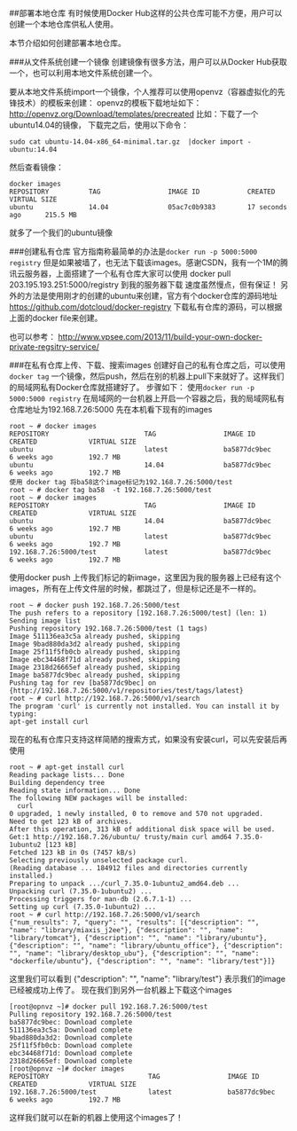 ##部署本地仓库
有时候使用Docker Hub这样的公共仓库可能不方便，用户可以创建一个本地仓库供私人使用。

本节介绍如何创建部署本地仓库。

###从文件系统创建一个镜像
创建镜像有很多方法，用户可以从Docker Hub获取一个，也可以利用本地文件系统创建一个。

要从本地文件系统import一个镜像，个人推荐可以使用openvz（容器虚拟化的先锋技术）的模板来创建：
openvz的模板下载地址如下：
http://openvz.org/Download/templates/precreated
比如：下载了一个ubuntu14.04的镜像，
下载完之后，使用以下命令：
```
sudo cat ubuntu-14.04-x86_64-minimal.tar.gz  |docker import - ubuntu:14.04
```
然后查看镜像：
```
docker images
REPOSITORY          TAG                 IMAGE ID            CREATED             VIRTUAL SIZE
ubuntu              14.04               05ac7c0b9383        17 seconds ago      215.5 MB
```
就多了一个我们的ubuntu镜像

###创建私有仓库
官方指南称最简单的办法是`docker run -p 5000:5000 registry` 但是如果被墙了，也无法下载该images。感谢CSDN，我有一个1M的腾讯云服务器，上面搭建了一个私有仓库大家可以使用
docker pull 203.195.193.251:5000/registry
到我的服务器下载 速度虽然慢点，但有保证！
另外的方法是使用刚才的创建的ubuntu来创建，官方有个docker仓库的源码地址  https://github.com/dotcloud/docker-registry 下载私有仓库的源码，可以根据上面的docker file来创建。

也可以参考：
http://www.vpsee.com/2013/11/build-your-own-docker-private-regsitry-service/

###在私有仓库上传、下载、搜索images
创建好自己的私有仓库之后，可以使用`docker tag` 一个镜像，然后push，然后在别的机器上pull下来就好了。这样我们的局域网私有Docker仓库就搭建好了。
步骤如下：
使用`docker run -p 5000:5000 registry` 在局域网的一台机器上开启一个容器之后，我的局域网私有仓库地址为192.168.7.26:5000
先在本机看下现有的images
```
root ~ # docker images
REPOSITORY                        TAG                 IMAGE ID            CREATED             VIRTUAL SIZE
ubuntu                            latest              ba5877dc9bec        6 weeks ago         192.7 MB
ubuntu                            14.04               ba5877dc9bec        6 weeks ago         192.7 MB
使用 docker tag 将ba58这个image标记为192.168.7.26:5000/test
root ~ # docker tag ba58  -t 192.168.7.26:5000/test
root ~ # docker images
REPOSITORY                        TAG                 IMAGE ID            CREATED             VIRTUAL SIZE
ubuntu                            14.04               ba5877dc9bec        6 weeks ago         192.7 MB
ubuntu                            latest              ba5877dc9bec        6 weeks ago         192.7 MB
192.168.7.26:5000/test            latest              ba5877dc9bec        6 weeks ago         192.7 MB
```
使用docker push 上传我们标记的新image，这里因为我的服务器上已经有这个images，所有在上传文件层的时候，都跳过了，但是标记还是不一样的。
```
root ~ # docker push 192.168.7.26:5000/test
The push refers to a repository [192.168.7.26:5000/test] (len: 1)
Sending image list
Pushing repository 192.168.7.26:5000/test (1 tags)
Image 511136ea3c5a already pushed, skipping
Image 9bad880da3d2 already pushed, skipping
Image 25f11f5fb0cb already pushed, skipping
Image ebc34468f71d already pushed, skipping
Image 2318d26665ef already pushed, skipping
Image ba5877dc9bec already pushed, skipping
Pushing tag for rev [ba5877dc9bec] on {http://192.168.7.26:5000/v1/repositories/test/tags/latest}
root ~ # curl http://192.168.7.26:5000/v1/search
The program 'curl' is currently not installed. You can install it by typing:
apt-get install curl
```
现在的私有仓库只支持这样简陋的搜索方式，如果没有安装curl，可以先安装后再使用
```
root ~ # apt-get install curl
Reading package lists... Done
Building dependency tree
Reading state information... Done
The following NEW packages will be installed:
  curl
0 upgraded, 1 newly installed, 0 to remove and 570 not upgraded.
Need to get 123 kB of archives.
After this operation, 313 kB of additional disk space will be used.
Get:1 http://192.168.7.26/ubuntu/ trusty/main curl amd64 7.35.0-1ubuntu2 [123 kB]
Fetched 123 kB in 0s (7457 kB/s)
Selecting previously unselected package curl.
(Reading database ... 184912 files and directories currently installed.)
Preparing to unpack .../curl_7.35.0-1ubuntu2_amd64.deb ...
Unpacking curl (7.35.0-1ubuntu2) ...
Processing triggers for man-db (2.6.7.1-1) ...
Setting up curl (7.35.0-1ubuntu2) ...
root ~ # curl http://192.168.7.26:5000/v1/search
{"num_results": 7, "query": "", "results": [{"description": "", "name": "library/miaxis_j2ee"}, {"description": "", "name": "library/tomcat"}, {"description": "", "name": "library/ubuntu"}, {"description": "", "name": "library/ubuntu_office"}, {"description": "", "name": "library/desktop_ubu"}, {"description": "", "name": "dockerfile/ubuntu"}, {"description": "", "name": "library/test"}]}
```
这里我们可以看到 {"description": "", "name": "library/test"} 表示我们的image已经被成功上传了。
现在我们到另外一台机器上下载这个images
```
[root@opnvz ~]# docker pull 192.168.7.26:5000/test
Pulling repository 192.168.7.26:5000/test
ba5877dc9bec: Download complete
511136ea3c5a: Download complete
9bad880da3d2: Download complete
25f11f5fb0cb: Download complete
ebc34468f71d: Download complete
2318d26665ef: Download complete
[root@opnvz ~]# docker images
REPOSITORY                         TAG                 IMAGE ID            CREATED             VIRTUAL SIZE
192.168.7.26:5000/test             latest              ba5877dc9bec        6 weeks ago         192.7 MB
```

这样我们就可以在新的机器上使用这个images了！
